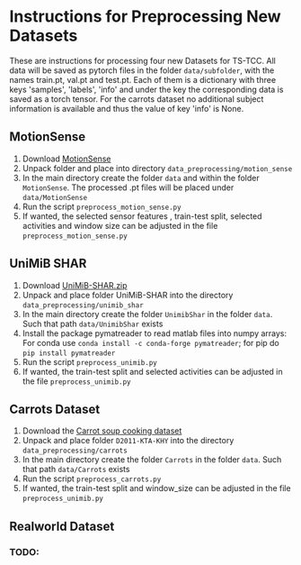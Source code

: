 # Instructions for Preprocessing New Datasets

These are instructions for processing four new Datasets for TS-TCC. All data will be saved as pytorch files in the folder `data/subfolder`, with the names train.pt,
val.pt and test.pt. Each of them is a dictionary with three keys 'samples', 'labels', 'info' and under the key the corresponding data is saved as a torch tensor.
For the carrots dataset no additional subject information is available and thus the value of key 'info' is None.

## MotionSense

1. Download [MotionSense](https://github.com/mmalekzadeh/motion-sense/blob/261cb0d60611a049ab38127738e42cc510ed50f4/data/A_DeviceMotion_data.zip)
2. Unpack folder and place into directory `data_preprocessing/motion_sense`
3. In the main directory create the folder `data` and within the folder `MotionSense`. The processed .pt files will be placed under `data/MotionSense`
4. Run the script `preprocess_motion_sense.py`
5. If wanted, the selected sensor features , train-test split, selected activities and window size can be adjusted in the file `preprocess_motion_sense.py`

## UniMiB SHAR

1. Download [UniMiB-SHAR.zip](https://www.dropbox.com/s/x2fpfqj0bpf8ep6/UniMiB-SHAR.zip?dl=0)
2. Unpack and place folder UniMiB-SHAR into the directory `data_preprocessing/unimib_shar`
3. In the main directory create the folder `UnimibShar` in the folder `data`. Such that path `data/UnimibShar` exists
4. Install the package pymatreader to read matlab files into numpy arrays: For conda use `conda install -c conda-forge pymatreader`; for pip do `pip install pymatreader`
5. Run the script `preprocess_unimib.py`
6. If wanted, the train-test split and selected activities can be adjusted in the file `preprocess_unimib.py`

## Carrots Dataset

1. Download the [Carrot soup cooking dataset](https://rosdok.uni-rostock.de/resolve/id/rosdok_document_0000010639)
2. Unpack and place folder `D2011-KTA-KHY` into the directory `data_preprocessing/carrots`
3. In the main directory create the folder `Carrots` in the folder `data`. Such that path `data/Carrots` exists
4. Run the script `preprocess_carrots.py`
5. If wanted, the train-test split and window_size can be adjusted in the file `preprocess_unimib.py`

## Realworld Dataset
### TODO: 
